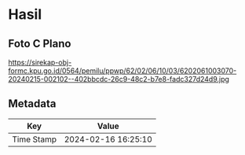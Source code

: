 # Hasil

## Foto C Plano

https://sirekap-obj-formc.kpu.go.id/0564/pemilu/ppwp/62/02/06/10/03/6202061003070-20240215-002102--402bbcdc-26c9-48c2-b7e8-fadc327d24d9.jpg


## Metadata

| Key        | Value               |
| ---------- | ------------------- |
| Time Stamp | 2024-02-16 16:25:10 |




